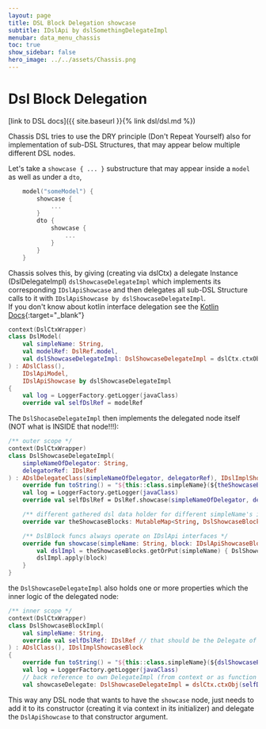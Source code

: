 ```yaml
---
layout: page
title: DSL Block Delegation showcase
subtitle: IDslApi by dslSomethingDelegateImpl
menubar: data_menu_chassis
toc: true
show_sidebar: false
hero_image: ../../assets/Chassis.png
---
```

# Dsl Block Delegation

[link to DSL docs]({{ site.baseurl }}{% link dsl/dsl.md %})

Chassis DSL tries to use the DRY principle (Don't Repeat Yourself) also for implementation of sub-DSL Structures,
that may appear below multiple different DSL nodes.

Let's take a `showcase { ... }` substructure that may appear inside a `model` as well as under a `dto`, 

```kotlin
    model("someModel") {
        showcase {
            ...
        }
        dto {
            showcase {
                ...
            }
        }
    }
```
Chassis solves this, by giving (creating via dslCtx) a delegate Instance (DslDelegateImpl) `dslShowcaseDelegateImpl`
which implements its corresponding `IDslApiShowcase` and then delegates all sub-DSL Structure calls to it with `IDslApiShowcase by dslShowcaseDelegateImpl`.
<br/>If you don't know about kotlin interface delegation see the [Kotlin Docs](https://kotlinlang.org/docs/delegation.html){:target="_blank"}

```kotlin
context(DslCtxWrapper)
class DslModel(
    val simpleName: String,
    val modelRef: DslRef.model,
    val dslShowcaseDelegateImpl: DslShowcaseDelegateImpl = dslCtx.ctxObjOrCreate(DslRef.showcase(simpleName, modelRef)),
) : ADslClass(),
    IDslApiModel,
    IDslApiShowcase by dslShowcaseDelegateImpl
{
    val log = LoggerFactory.getLogger(javaClass)
    override val selfDslRef = modelRef
```

The `DslShocaseDelegateImpl` then implements the delegated node itself (NOT what is INSIDE that node!!!):

```kotlin
/** outer scope */
context(DslCtxWrapper)
class DslShowcaseDelegateImpl(
    simpleNameOfDelegator: String,
    delegatorRef: IDslRef
) : ADslDelegateClass(simpleNameOfDelegator, delegatorRef), IDslImplShowcaseDelegate {
    override fun toString() = "${this::class.simpleName}(${theShowcaseBlocks.size})"
    val log = LoggerFactory.getLogger(javaClass)
    override val selfDslRef = DslRef.showcase(simpleNameOfDelegator, delegatorRef)

    /** different gathered dsl data holder for different simpleName's inside the BlockImpl's */
    override var theShowcaseBlocks: MutableMap<String, DslShowcaseBlockImpl> = mutableMapOf()

    /** DslBlock funcs always operate on IDslApi interfaces */
    override fun showcase(simpleName: String, block: IDslApiShowcaseBlock.() -> Unit) {
        val dslImpl = theShowcaseBlocks.getOrPut(simpleName) { DslShowcaseBlockImpl(simpleName, selfDslRef) }
        dslImpl.apply(block)
    }
}
```

the `DslShowcaseDelegateImpl` also holds one or more properties which the inner logic of the delegated node:

```kotlin
/** inner scope */
context(DslCtxWrapper)
class DslShowcaseBlockImpl(
    val simpleName: String,
    override val selfDslRef: IDslRef // that should be the Delegate of this and NOT the parentRef in the Dsl
) : ADslClass(), IDslImplShowcaseBlock
{
    override fun toString() = "${this::class.simpleName}(${dslShowcasePropsData})"
    val log = LoggerFactory.getLogger(javaClass)
    // back reference to own DelegateImpl (from context or as function parameter)
    val showcaseDelegate: DslShowcaseDelegateImpl = dslCtx.ctxObj(selfDslRef)
```

This way any DSL node that wants to have the `showcase` node, just needs to add it to its constructor (creating it via context in its initializer)
and delegate the `DslApiShowcase` to that constructor argument.
